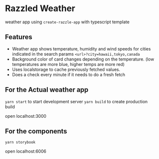 # Razzled Weather

weather app using `create-razzle-app` with typescript template

## Features

- Weather app shows temperature, humidity and wind speeds for cities indicated in the search params `<url>?city=hawaii,tokyo,canada`
- Background color of card changes depending on the temperature. (low temperatures are more blue, higher temps are more red)
- Uses localstorage to cache previously fetched values.
- Does a check every minute if it needs to do a fresh fetch

## For the Actual weather app

`yarn start` to start development server
`yarn build` to create production build

open localhost:3000

## For the components

`yarn storybook`

open localhost:6006
